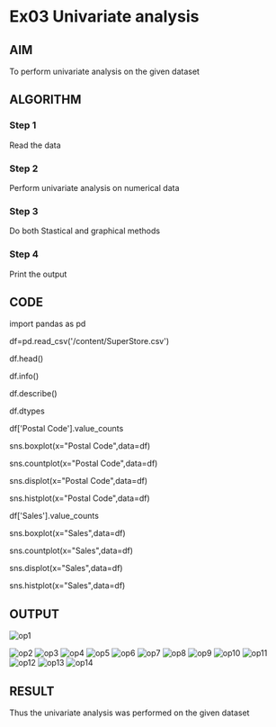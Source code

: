 # Ex03 Univariate analysis
## AIM
To perform univariate analysis on the given dataset

## ALGORITHM
### Step 1

Read the data

### Step 2

Perform univariate analysis on numerical data

### Step 3

Do both Stastical and graphical methods

### Step 4

Print the output

## CODE

import pandas as pd

df=pd.read_csv('/content/SuperStore.csv')

df.head()

df.info()

df.describe()

df.dtypes

df['Postal Code'].value_counts

sns.boxplot(x="Postal Code",data=df)

sns.countplot(x="Postal Code",data=df)

sns.displot(x="Postal Code",data=df)

sns.histplot(x="Postal Code",data=df)

df['Sales'].value_counts

sns.boxplot(x="Sales",data=df)

sns.countplot(x="Sales",data=df)

sns.displot(x="Sales",data=df)

sns.histplot(x="Sales",data=df)


## OUTPUT

![op1](https://user-images.githubusercontent.com/112301582/228903843-e484735a-30a5-49b8-8bc7-d776d8380e58.png)

![op2](https://user-images.githubusercontent.com/112301582/228903850-a699daea-6ec2-4db1-937d-a0dcc9a68b89.png)
![op3](https://user-images.githubusercontent.com/112301582/228903866-a7ae9465-5727-4b3e-abec-30f7c2067cd0.png)
![op4](https://user-images.githubusercontent.com/112301582/228903880-019d99ff-19ed-4dde-86e0-be68db008f4f.png)
![op5](https://user-images.githubusercontent.com/112301582/228903894-a1f1ef34-ecd2-4277-b631-501dc86d08f8.png)
![op6](https://user-images.githubusercontent.com/112301582/228903903-c1fa569d-9f8e-4ce4-8433-2599947ddf68.png)
![op7](https://user-images.githubusercontent.com/112301582/228903924-7d42d937-351e-4530-bf87-e464f9204d0a.png)
![op8](https://user-images.githubusercontent.com/112301582/228903938-088509a7-a774-4943-9a0b-6b80b4496878.png)
![op9](https://user-images.githubusercontent.com/112301582/228903951-57231486-76a8-4b12-92bd-e7e000d8c43f.png)
![op10](https://user-images.githubusercontent.com/112301582/228903975-39e3bad3-0d17-44f7-8deb-48b60714b2b6.png)
![op11](https://user-images.githubusercontent.com/112301582/228904003-d134d181-5617-4071-b37c-f0f6d72cf5a3.png)
![op12](https://user-images.githubusercontent.com/112301582/228904019-205c9010-80f6-4a2f-adc5-e80e44c8462b.png)
![op13](https://user-images.githubusercontent.com/112301582/228904621-646c8a9a-3f95-4806-91c8-641fd9177448.png)
![op14](https://user-images.githubusercontent.com/112301582/228904465-ef4cfc6c-42ae-4024-8e06-e28a86fae88b.png)

## RESULT
Thus the univariate analysis was performed on the given dataset
